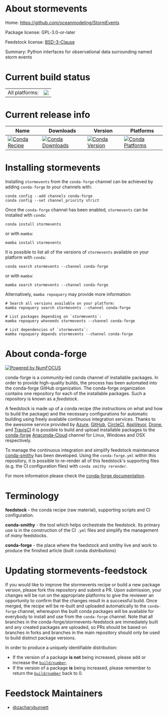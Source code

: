 About stormevents
=================

Home: https://github.com/oceanmodeling/StormEvents

Package license: GPL-3.0-or-later

Feedstock license: [BSD-3-Clause](https://github.com/conda-forge/stormevents-feedstock/blob/main/LICENSE.txt)

Summary: Python interfaces for observational data surrounding named storm events

Current build status
====================


<table><tr><td>All platforms:</td>
    <td>
      <a href="https://dev.azure.com/conda-forge/feedstock-builds/_build/latest?definitionId=15954&branchName=main">
        <img src="https://dev.azure.com/conda-forge/feedstock-builds/_apis/build/status/stormevents-feedstock?branchName=main">
      </a>
    </td>
  </tr>
</table>

Current release info
====================

| Name | Downloads | Version | Platforms |
| --- | --- | --- | --- |
| [![Conda Recipe](https://img.shields.io/badge/recipe-stormevents-green.svg)](https://anaconda.org/conda-forge/stormevents) | [![Conda Downloads](https://img.shields.io/conda/dn/conda-forge/stormevents.svg)](https://anaconda.org/conda-forge/stormevents) | [![Conda Version](https://img.shields.io/conda/vn/conda-forge/stormevents.svg)](https://anaconda.org/conda-forge/stormevents) | [![Conda Platforms](https://img.shields.io/conda/pn/conda-forge/stormevents.svg)](https://anaconda.org/conda-forge/stormevents) |

Installing stormevents
======================

Installing `stormevents` from the `conda-forge` channel can be achieved by adding `conda-forge` to your channels with:

```
conda config --add channels conda-forge
conda config --set channel_priority strict
```

Once the `conda-forge` channel has been enabled, `stormevents` can be installed with `conda`:

```
conda install stormevents
```

or with `mamba`:

```
mamba install stormevents
```

It is possible to list all of the versions of `stormevents` available on your platform with `conda`:

```
conda search stormevents --channel conda-forge
```

or with `mamba`:

```
mamba search stormevents --channel conda-forge
```

Alternatively, `mamba repoquery` may provide more information:

```
# Search all versions available on your platform:
mamba repoquery search stormevents --channel conda-forge

# List packages depending on `stormevents`:
mamba repoquery whoneeds stormevents --channel conda-forge

# List dependencies of `stormevents`:
mamba repoquery depends stormevents --channel conda-forge
```


About conda-forge
=================

[![Powered by
NumFOCUS](https://img.shields.io/badge/powered%20by-NumFOCUS-orange.svg?style=flat&colorA=E1523D&colorB=007D8A)](https://numfocus.org)

conda-forge is a community-led conda channel of installable packages.
In order to provide high-quality builds, the process has been automated into the
conda-forge GitHub organization. The conda-forge organization contains one repository
for each of the installable packages. Such a repository is known as a *feedstock*.

A feedstock is made up of a conda recipe (the instructions on what and how to build
the package) and the necessary configurations for automatic building using freely
available continuous integration services. Thanks to the awesome service provided by
[Azure](https://azure.microsoft.com/en-us/services/devops/), [GitHub](https://github.com/),
[CircleCI](https://circleci.com/), [AppVeyor](https://www.appveyor.com/),
[Drone](https://cloud.drone.io/welcome), and [TravisCI](https://travis-ci.com/)
it is possible to build and upload installable packages to the
[conda-forge](https://anaconda.org/conda-forge) [Anaconda-Cloud](https://anaconda.org/)
channel for Linux, Windows and OSX respectively.

To manage the continuous integration and simplify feedstock maintenance
[conda-smithy](https://github.com/conda-forge/conda-smithy) has been developed.
Using the ``conda-forge.yml`` within this repository, it is possible to re-render all of
this feedstock's supporting files (e.g. the CI configuration files) with ``conda smithy rerender``.

For more information please check the [conda-forge documentation](https://conda-forge.org/docs/).

Terminology
===========

**feedstock** - the conda recipe (raw material), supporting scripts and CI configuration.

**conda-smithy** - the tool which helps orchestrate the feedstock.
                   Its primary use is in the construction of the CI ``.yml`` files
                   and simplify the management of *many* feedstocks.

**conda-forge** - the place where the feedstock and smithy live and work to
                  produce the finished article (built conda distributions)


Updating stormevents-feedstock
==============================

If you would like to improve the stormevents recipe or build a new
package version, please fork this repository and submit a PR. Upon submission,
your changes will be run on the appropriate platforms to give the reviewer an
opportunity to confirm that the changes result in a successful build. Once
merged, the recipe will be re-built and uploaded automatically to the
`conda-forge` channel, whereupon the built conda packages will be available for
everybody to install and use from the `conda-forge` channel.
Note that all branches in the conda-forge/stormevents-feedstock are
immediately built and any created packages are uploaded, so PRs should be based
on branches in forks and branches in the main repository should only be used to
build distinct package versions.

In order to produce a uniquely identifiable distribution:
 * If the version of a package **is not** being increased, please add or increase
   the [``build/number``](https://docs.conda.io/projects/conda-build/en/latest/resources/define-metadata.html#build-number-and-string).
 * If the version of a package **is** being increased, please remember to return
   the [``build/number``](https://docs.conda.io/projects/conda-build/en/latest/resources/define-metadata.html#build-number-and-string)
   back to 0.

Feedstock Maintainers
=====================

* [@zacharyburnett](https://github.com/zacharyburnett/)

